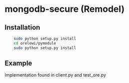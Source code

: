 # mongodb-secure (Remodel)
## Installation
```bash
    sudo python setup.py install
    cd orelewi/pymodule
    sudo python setup.py install
```
## Example
Implementation found in client.py and test_ore.py